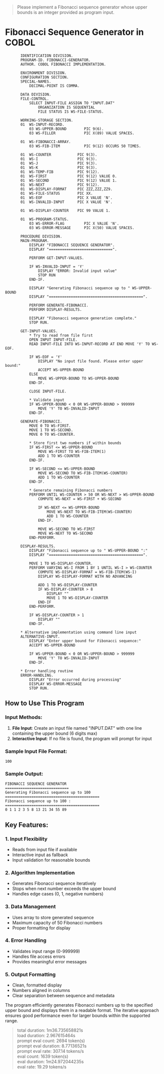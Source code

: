 >Please implement a Fibonacci sequence generator whose upper bounds is an integer provided as program input.

# Fibonacci Sequence Generator in COBOL

```cobol
       IDENTIFICATION DIVISION.
       PROGRAM-ID. FIBONACCI-GENERATOR.
       AUTHOR. COBOL FIBONACCI IMPLEMENTATION.

       ENVIRONMENT DIVISION.
       CONFIGURATION SECTION.
       SPECIAL-NAMES.
           DECIMAL-POINT IS COMMA.

       DATA DIVISION.
       FILE-CONTROL.
           SELECT INPUT-FILE ASSIGN TO "INPUT.DAT"
               ORGANIZATION IS SEQUENTIAL
               FILE STATUS IS WS-FILE-STATUS.

       WORKING-STORAGE SECTION.
       01  WS-INPUT-RECORD.
           03 WS-UPPER-BOUND        PIC 9(6).
           03 WS-FILLER             PIC X(89) VALUE SPACES.

       01  WS-FIBONACCI-ARRAY.
           03 WS-FIB-ITEM           PIC 9(12) OCCURS 50 TIMES.

       01  WS-COUNTER            PIC 9(3).
       01  WS-I                  PIC 9(3).
       01  WS-J                  PIC 9(3).
       01  WS-K                  PIC 9(3).
       01  WS-TEMP-FIB           PIC 9(12).
       01  WS-FIRST              PIC 9(12) VALUE 0.
       01  WS-SECOND             PIC 9(12) VALUE 1.
       01  WS-NEXT               PIC 9(12).
       01  WS-DISPLAY-FORMAT     PIC ZZZ,ZZZ,ZZ9.
       01  WS-FILE-STATUS        PIC XX.
       01  WS-EOF                PIC X VALUE 'N'.
       01  WS-INVALID-INPUT      PIC X VALUE 'N'.

       01  WS-DISPLAY-COUNTER    PIC 99 VALUE 1.

       01  WS-PROGRAM-STATUS.
           03 WS-ERROR-FLAG         PIC X VALUE 'N'.
           03 WS-ERROR-MESSAGE      PIC X(50) VALUE SPACES.

       PROCEDURE DIVISION.
       MAIN-PROGRAM.
           DISPLAY "FIBONACCI SEQUENCE GENERATOR".
           DISPLAY "=============================".
           
           PERFORM GET-INPUT-VALUES.
           
           IF WS-INVALID-INPUT = 'Y'
               DISPLAY "ERROR: Invalid input value"
               STOP RUN
           END-IF.
           
           DISPLAY "Generating Fibonacci sequence up to " WS-UPPER-BOUND
           DISPLAY "===========================================".
           
           PERFORM GENERATE-FIBONACCI.
           PERFORM DISPLAY-RESULTS.
           
           DISPLAY "Fibonacci sequence generation complete."
           STOP RUN.

       GET-INPUT-VALUES.
           * Try to read from file first
           OPEN INPUT INPUT-FILE.
           READ INPUT-FILE INTO WS-INPUT-RECORD AT END MOVE 'Y' TO WS-EOF.
           
           IF WS-EOF = 'Y'
               DISPLAY "No input file found. Please enter upper bound:"
               ACCEPT WS-UPPER-BOUND
           ELSE
               MOVE WS-UPPER-BOUND TO WS-UPPER-BOUND
           END-IF.
           
           CLOSE INPUT-FILE.
           
           * Validate input
           IF WS-UPPER-BOUND < 0 OR WS-UPPER-BOUND > 999999
               MOVE 'Y' TO WS-INVALID-INPUT
           END-IF.

       GENERATE-FIBONACCI.
           MOVE 0 TO WS-FIRST.
           MOVE 1 TO WS-SECOND.
           MOVE 0 TO WS-COUNTER.
           
           * Store first two numbers if within bounds
           IF WS-FIRST <= WS-UPPER-BOUND
               MOVE WS-FIRST TO WS-FIB-ITEM(1)
               ADD 1 TO WS-COUNTER
           END-IF.
           
           IF WS-SECOND <= WS-UPPER-BOUND
               MOVE WS-SECOND TO WS-FIB-ITEM(WS-COUNTER)
               ADD 1 TO WS-COUNTER
           END-IF.
           
           * Generate remaining Fibonacci numbers
           PERFORM UNTIL WS-COUNTER > 50 OR WS-NEXT > WS-UPPER-BOUND
               COMPUTE WS-NEXT = WS-FIRST + WS-SECOND
               
               IF WS-NEXT <= WS-UPPER-BOUND
                   MOVE WS-NEXT TO WS-FIB-ITEM(WS-COUNTER)
                   ADD 1 TO WS-COUNTER
               END-IF.
               
               MOVE WS-SECOND TO WS-FIRST
               MOVE WS-NEXT TO WS-SECOND
           END-PERFORM.

       DISPLAY-RESULTS.
           DISPLAY "Fibonacci sequence up to " WS-UPPER-BOUND ":"
           DISPLAY "===========================================".
           
           MOVE 1 TO WS-DISPLAY-COUNTER.
           PERFORM VARYING WS-I FROM 1 BY 1 UNTIL WS-I > WS-COUNTER
               COMPUTE WS-DISPLAY-FORMAT = WS-FIB-ITEM(WS-I)
               DISPLAY WS-DISPLAY-FORMAT WITH NO ADVANCING
               
               ADD 1 TO WS-DISPLAY-COUNTER
               IF WS-DISPLAY-COUNTER > 8
                   DISPLAY ""
                   MOVE 1 TO WS-DISPLAY-COUNTER
               END-IF
           END-PERFORM.
           
           IF WS-DISPLAY-COUNTER > 1
               DISPLAY ""
           END-IF.

       * Alternative implementation using command line input
       ALTERNATIVE-INPUT.
           DISPLAY "Enter upper bound for Fibonacci sequence:"
           ACCEPT WS-UPPER-BOUND
           
           IF WS-UPPER-BOUND < 0 OR WS-UPPER-BOUND > 999999
               MOVE 'Y' TO WS-INVALID-INPUT
           END-IF.

       * Error handling routine
       ERROR-HANDLING.
           DISPLAY "Error occurred during processing"
           DISPLAY WS-ERROR-MESSAGE
           STOP RUN.
```

## How to Use This Program

### Input Methods:
1. **File Input**: Create an input file named "INPUT.DAT" with one line containing the upper bound (6 digits max)
2. **Interactive Input**: If no file is found, the program will prompt for input

### Sample Input File Format:
```
100
```

### Sample Output:
```
FIBONACCI SEQUENCE GENERATOR
=============================
Generating Fibonacci sequence up to 100
===========================================
Fibonacci sequence up to 100 :
===========================================
0 1 1 2 3 5 8 13 21 34 55 89
```

## Key Features:

### 1. **Input Flexibility**
- Reads from input file if available
- Interactive input as fallback
- Input validation for reasonable bounds

### 2. **Algorithm Implementation**
- Generates Fibonacci sequence iteratively
- Stops when next number exceeds the upper bound
- Handles edge cases (0, 1, negative numbers)

### 3. **Data Management**
- Uses array to store generated sequence
- Maximum capacity of 50 Fibonacci numbers
- Proper formatting for display

### 4. **Error Handling**
- Validates input range (0-999999)
- Handles file access errors
- Provides meaningful error messages

### 5. **Output Formatting**
- Clean, formatted display
- Numbers aligned in columns
- Clear separation between sequence and metadata

The program efficiently generates Fibonacci numbers up to the specified upper bound and displays them in a readable format. The 
iterative approach ensures good performance even for larger bounds within the supported range.

>total duration:       1m36.735658821s  
load duration:        2.967615464s  
prompt eval count:    2694 token(s)  
prompt eval duration: 8.77136521s  
prompt eval rate:     307.14 tokens/s  
eval count:           1639 token(s)  
eval duration:        1m24.972044235s  
eval rate:            19.29 tokens/s  
